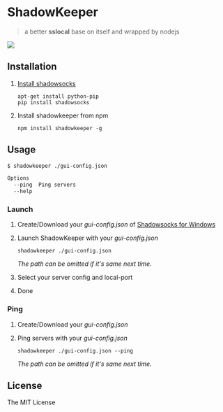 # ShadowKeeper
> a better **sslocal** base on itself and wrapped by nodejs

![](https://duckduckgo.com/i/216c706c.jpg)


## Installation

1. [Install shadowsocks](https://github.com/shadowsocks/shadowsocks/blob/master/README.md#install)
    
    ```
    apt-get install python-pip
    pip install shadowsocks
    ```

2. Install shadowkeeper from npm

    ```
    npm install shadowkeeper -g
    ```


## Usage
```bash
$ shadowkeeper ./gui-config.json

Options
  --ping  Ping servers 
  --help
```

### Launch
1. Create/Download your *gui-config.json* of [Shadowsocks for Windows](https://github.com/shadowsocks/shadowsocks-windows)
2. Launch ShadowKeeper with your *gui-config.json*

    ```
    shadowkeeper ./gui-config.json
    ```

    *The path can be omitted if it's same next time.*

3. Select your server config and local-port
4. Done

### Ping
1. Create/Download your *gui-config.json*
2. Ping servers with your *gui-config.json*

    ```
    shadowkeeper ./gui-config.json --ping
    ```

    *The path can be omitted if it's same next time.*

## License
The MIT License
